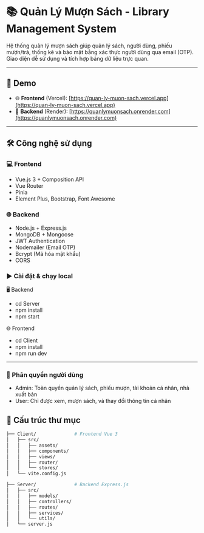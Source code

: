 # 📚 Quản Lý Mượn Sách - Library Management System

Hệ thống quản lý mượn sách giúp quản lý sách, người dùng, phiếu mượn/trả, thống kê và bảo mật bằng xác thực người dùng qua email (OTP). Giao diện dễ sử dụng và tích hợp bảng dữ liệu trực quan.

---

## 🚀 Demo

- 🌐 **Frontend** (Vercel): [https://quan-ly-muon-sach.vercel.app](https://quan-ly-muon-sach.vercel.app)
- 🔧 **Backend** (Render): [https://quanlymuonsach.onrender.com](https://quanlymuonsach.onrender.com)

---

## 🛠️ Công nghệ sử dụng

### 💻 Frontend
- Vue.js 3 + Composition API
- Vue Router
- Pinia
- Element Plus, Bootstrap, Font Awesome

### 🌐 Backend
- Node.js + Express.js
- MongoDB + Mongoose
- JWT Authentication
- Nodemailer (Email OTP)
- Bcrypt (Mã hóa mật khẩu)
- CORS

### ▶️ Cài đặt & chạy local
🖥 Backend
- cd Server
- npm install
- npm start

🌐 Frontend
- cd Client
- npm install
- npm run dev
---
### 🔐 Phân quyền người dùng
- Admin: Toàn quyền quản lý sách, phiếu mượn, tài khoản cá nhân, nhà xuất bản
- User: Chỉ được xem, mượn sách, và thay đổi thông tin cá nhân
## 📁 Cấu trúc thư mục
```bash
├── Client/              # Frontend Vue 3
│   ├── src/
│   │   ├── assets/
│   │   ├── components/
│   │   ├── views/
│   │   ├── router/
│   │   └── stores/
│   └── vite.config.js

├── Server/              # Backend Express.js
│   ├── src/
│   │   ├── models/
│   │   ├── controllers/
│   │   ├── routes/
│   │   ├── services/
│   │   └── utils/
│   └── server.js

